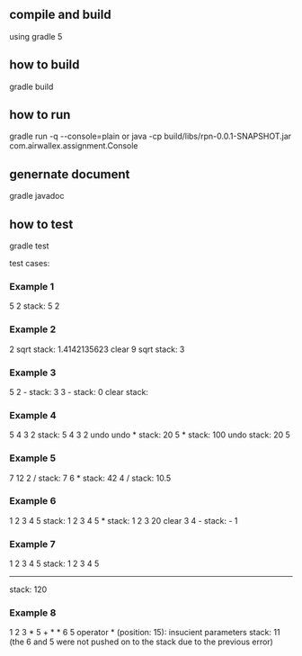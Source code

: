 ## compile and build 
using gradle 5

## how to build
gradle build


## how to run
gradle run -q --console=plain
or 
java -cp build/libs/rpn-0.0.1-SNAPSHOT.jar com.airwallex.assignment.Console


## genernate document
gradle javadoc 

## how to test
gradle test

test cases:

### Example 1

5 2
stack: 5 2

### Example 2

2 sqrt
stack: 1.4142135623 
clear 9 sqrt
stack: 3

### Example 3

5 2 - 
stack: 3 
3 - 
stack: 0 
clear 
stack:

### Example 4

5 4 3 2
stack: 5 4 3 2 
undo undo * 
stack: 20
5 *
stack: 100 
undo
stack: 20 5

### Example 5

7 12 2 / 
stack: 7 6 
*
stack: 42 
4 /
stack: 10.5

### Example 6

1 2 3 4 5
stack: 1 2 3 4 5 
*
stack: 1 2 3 20 
clear 3 4 - 
stack: - 1

### Example 7

1 2 3 4 5
stack: 1 2 3 4 5 
* * * *
stack: 120

### Example 8
1 2 3 * 5 + * * 6 5
operator * (position: 15): insucient parameters stack: 11
(the 6 and 5 were not pushed on to the stack due to the previous error)

